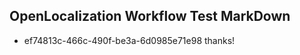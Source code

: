 ## OpenLocalization Workflow Test MarkDown
* ef74813c-466c-490f-be3a-6d0985e71e98 thanks!

<!--HONumber=Dec16_HO1-->


